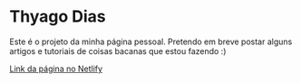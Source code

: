 # Thyago Dias
Este é o projeto da minha página pessoal. Pretendo em breve postar alguns artigos e tutoriais de coisas bacanas que estou fazendo :)

[Link da página no Netlify](https://thyagodias.netlify.com/)

